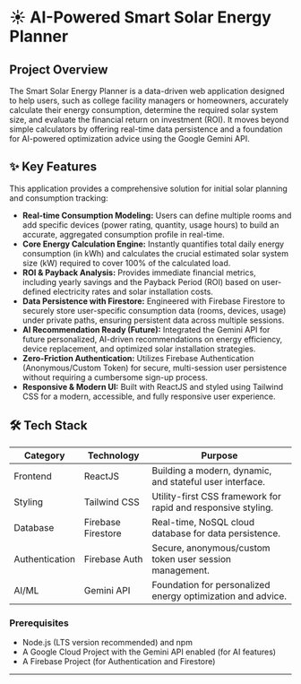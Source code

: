 # ☀️ AI-Powered Smart Solar Energy Planner

## Project Overview
The Smart Solar Energy Planner is a data-driven web application designed to help users, such as college facility managers or homeowners, accurately calculate their energy consumption, determine the required solar system size, and evaluate the financial return on investment (ROI). It moves beyond simple calculators by offering real-time data persistence and a foundation for AI-powered optimization advice using the Google Gemini API.

## ✨ Key Features
This application provides a comprehensive solution for initial solar planning and consumption tracking:

- **Real-time Consumption Modeling:** Users can define multiple rooms and add specific devices (power rating, quantity, usage hours) to build an accurate, aggregated consumption profile in real-time.
- **Core Energy Calculation Engine:** Instantly quantifies total daily energy consumption (in kWh) and calculates the crucial estimated solar system size (kW) required to cover 100% of the calculated load.
- **ROI & Payback Analysis:** Provides immediate financial metrics, including yearly savings and the Payback Period (ROI) based on user-defined electricity rates and solar installation costs.
- **Data Persistence with Firestore:** Engineered with Firebase Firestore to securely store user-specific consumption data (rooms, devices, usage) under private paths, ensuring persistent data across multiple sessions.
- **AI Recommendation Ready (Future):** Integrated the Gemini API for future personalized, AI-driven recommendations on energy efficiency, device replacement, and optimized solar installation strategies.
- **Zero-Friction Authentication:** Utilizes Firebase Authentication (Anonymous/Custom Token) for secure, multi-session user persistence without requiring a cumbersome sign-up process.
- **Responsive & Modern UI:** Built with ReactJS and styled using Tailwind CSS for a modern, accessible, and fully responsive user experience.

## 🛠️ Tech Stack

| Category       | Technology       | Purpose                                                      |
|----------------|-----------------|--------------------------------------------------------------|
| Frontend       | ReactJS          | Building a modern, dynamic, and stateful user interface.     |
| Styling        | Tailwind CSS     | Utility-first CSS framework for rapid and responsive styling.|
| Database       | Firebase Firestore | Real-time, NoSQL cloud database for data persistence.      |
| Authentication | Firebase Auth    | Secure, anonymous/custom token user session management.     |
| AI/ML          | Gemini API       | Foundation for personalized energy optimization and advice. |

### Prerequisites
- Node.js (LTS version recommended) and npm
- A Google Cloud Project with the Gemini API enabled (for AI features)
- A Firebase Project (for Authentication and Firestore)

---

